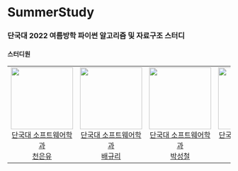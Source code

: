# SummerStudy
### 단국대 2022 여름방학 파이썬 알고리즘 및 자료구조 스터디 


#### 스터디원
<table>
  <tr>
    <td height="140px" align="center"> <a href="https://github.com/ChunEunyu"><img src="https://avatars.githubusercontent.com/u/82995817?v=4" width="140px" /><br/> 단국대 소프트웨어학과<br/> 천은유</a></td>
    <td height="140px" align="center"> <a href="https://github.com/softwarerbfl"> <img src="https://avatars.githubusercontent.com/u/77094833?v=4" width="140px" />
      <br /> 단국대 소프트웨어학과<br /> 배규리</a></td>
    <td height="140px" align="center"> <a href="https://github.com/park-seong-cheol"> <img src="https://avatars.githubusercontent.com/u/94591376?v=4" width="140px" />
      <br /> 단국대 소프트웨어학과<br /> 박성철</a></td>
    <td height="140px" align="center"> <a href="https://github.com/AnChanUng"> <img src="https://avatars.githubusercontent.com/u/104750924?v=4" width="140px" />
      <br /> 단국대 소프트웨어학과<br /> 안찬웅</a></td>
    <td height="140px" align="center"> <a href="https://github.com/imyoungzze"> <img src="https://avatars.githubusercontent.com/u/108720714?v=4" width="140px" />
      <br /> 단국대 전자전기공학부<br /> 임영제</a></td>
  </tr>
  </table>


